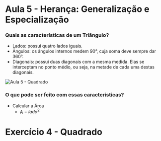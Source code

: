 # Aula 5 - Herança: Generalização e Especialização

### Quais as características de um Triângulo?

- Lados: possui quatro lados iguais.
- Ângulos: os ângulos internos medem 90°, cuja soma deve sempre dar 360°.
- Diagonais: possui duas diagonais com a mesma medida. Elas se interceptam no ponto médio, ou seja, na metade de cada uma destas diagonais.

![Aula 5 - Quadrado](https://github.com/brunamota/POO/assets/66503956/ba752e49-738b-4dde-9ce2-d48e45be09ff)

### O que pode ser feito com essas caracteristicas?

- Calcular a Área
  - A = $lado^2$

# Exercício 4 - Quadrado
